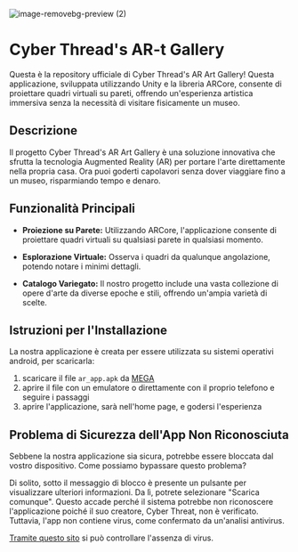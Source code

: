 ![image-removebg-preview (2)](https://github.com/GiacomoTurati/cyber_thread_app/assets/107809403/49477a59-dd63-4ce8-8c13-808fc2060de4)

# Cyber Thread's AR-t Gallery

Questa è la repository ufficiale di Cyber Thread's AR Art Gallery! Questa applicazione, sviluppata utilizzando Unity e la libreria ARCore, consente di proiettare quadri virtuali su pareti, offrendo un'esperienza artistica immersiva senza la necessità di visitare fisicamente un museo.

## Descrizione

Il progetto Cyber Thread's AR Art Gallery è una soluzione innovativa che sfrutta la tecnologia Augmented Reality (AR) per portare l'arte direttamente nella propria casa. Ora puoi goderti capolavori senza dover viaggiare fino a un museo, risparmiando tempo e denaro.

## Funzionalità Principali

- **Proiezione su Parete:** Utilizzando ARCore, l'applicazione consente di proiettare quadri virtuali su qualsiasi parete in qualsiasi momento.
  
- **Esplorazione Virtuale:** Osserva i quadri da qualunque angolazione, potendo notare i minimi dettagli.

- **Catalogo Variegato:** Il nostro progetto include una vasta collezione di opere d'arte da diverse epoche e stili, offrendo un'ampia varietà di scelte.

## Istruzioni per l'Installazione

La nostra applicazione è creata per essere utilizzata su sistemi operativi android, per scaricarla:

1. scaricare il file ```ar_app.apk``` da [MEGA](https://mega.nz/file/ZqMUVYTD#wZtnf1QX4Ti0oRcURt5wj6HLu1Ot3gtiohhRb60blhk)
2. aprire il file con un emulatore o direttamente con il proprio telefono e seguire i passaggi
3. aprire l'applicazione, sarà nell'home page, e godersi l'esperienza 

## Problema di Sicurezza dell'App Non Riconosciuta

Sebbene la nostra applicazione sia sicura, potrebbe essere bloccata dal vostro dispositivo. Come possiamo bypassare questo problema?

Di solito, sotto il messaggio di blocco è presente un pulsante per visualizzare ulteriori informazioni. Da lì, potrete selezionare "Scarica comunque". 
Questo accade perché il sistema potrebbe non riconoscere l'applicazione poiché il suo creatore, Cyber Threat, non è verificato. Tuttavia, l'app non contiene virus, come confermato da un'analisi antivirus.

[Tramite questo sito](https://www.virustotal.com/gui/home/upload) si può controllare l'assenza di virus.

